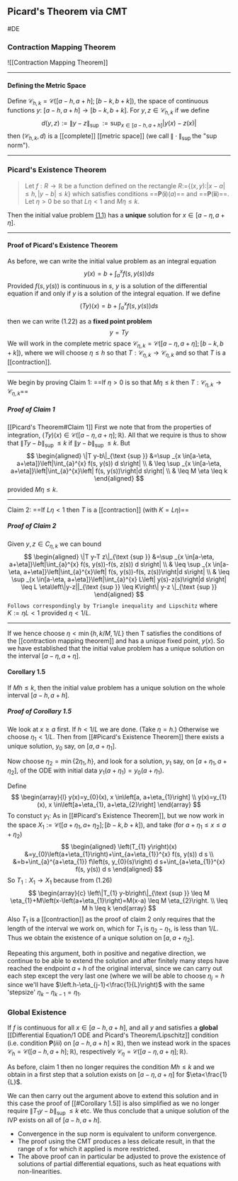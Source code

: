 ## Picard's Theorem via CMT
#DE 

### Contraction Mapping Theorem
![[Contraction Mapping Theorem]]

---
#### Defining the Metric Space
Define $\mathcal{C}_{h, k}=\mathcal{C}([a-h, a+h] ;[b-k, b+k])$, the space of continuous functions $y:$ $[a-h, a+h] \rightarrow[b-k, b+k] .$ For $y, z \in \mathcal{C}_{h, k}$ if we define
$$
d(y, z):=\|y-z\|_{\text {sup }}:=\sup _{x \in[a-h, a+h]}|y(x)-z(x)|
$$
then $\left(\mathcal{C}_{h, k}, d\right)$ is a [[complete]] [[metric space]] (we call $\|\cdot\|_{\text {sup }}$ the "sup norm").

---
### Picard's Existence Theorem
>Let $f: R \rightarrow \mathbb{R}$ be a function defined on the rectangle $R:=$$\{(x, y):$$|x-a| \leq h,|y-b| \leq k\}$ which satisfies conditions ==$\mathbf{P}(\mathbf{i})(a)$== and ==$\mathbf{P}(\mathbf{i i})$==. Let $\eta>0$ be so that $L \eta<1$ and $M \eta \leq k$.
>
Then the initial value problem [(1.1)](Picard's%20Theorem.md#^Equation1-1) has a **unique** solution for $x \in[a-\eta, a+\eta]$.

---
#### Proof of Picard's Existence Theorem
As before, we can write the initial value problem as an integral equation
$$
y(x)=b+\int_{a}^{x} f(s, y(s)) d s
$$
Provided $f(s, y(s))$ is continuous in $s$, $y$ is a solution of the differential equation if and only if $y$ is a solution of the integral equation.
If we define
$$
(T y)(x)=b+\int_{a}^{x} f(s, y(s)) d s
$$

then we can write (1.22) as a **fixed point problem**
$$y=T y$$
We will work in the complete metric space $\mathcal{C}_{\eta, k}=\mathcal{C}([a-\eta, a+\eta] ;[b-k, b+k])$, where we will choose $\eta \leq h$ so that $T: \mathcal{C}_{\eta, k} \rightarrow \mathcal{C}_{\eta, k}$ and so that $T$ is a [[contraction]].

---
We begin by proving Claim 1: ==If $\eta>0$ is so that $M \eta \leq k$ then $T: \mathcal{C}_{\eta, k} \rightarrow \mathcal{C}_{\eta, k}$==

##### Proof of Claim 1
[[Picard's Theorem#Claim 1]]
First we note that from the properties of integration, $(T y)(x) \in \mathcal{C}([a-\eta, a+\eta] ; \mathbb{R})$. All that we require is thus to show that $\|T y-b\|_{\text {sup }} \leq k$ if $\|y-b\|_{\text {sup }} \leq k$.
But
$$
\begin{aligned}
\|T y-b\|_{\text {sup }} &=\sup _{x \in[a-\eta, a+\eta]}\left|\int_{a}^{x} f(s, y(s)) d s\right| \\
& \leq \sup _{x \in[a-\eta, a+\eta]}\left|\int_{a}^{x}\left| f(s, y(s))\right|d s\right| \\
& \leq M \eta \leq k
\end{aligned}
$$
provided $M \eta \leq k .$

---
Claim 2: ==If $L \eta<1$ then $T$ is a [[contraction]] (with $K=L \eta)$==
##### Proof of Claim 2
Given $y, z \in C_{\eta, k}$ we can bound
$$
\begin{aligned}
\|T y-T z\|_{\text {sup }} &=\sup _{x \in[a-\eta, a+\eta]}\left|\int_{a}^{x} f(s, y(s))-f(s, z(s)) d s\right| \\
& \leq \sup _{x \in[a-\eta, a+\eta]}\left|\int_{a}^{x}\left| f(s, y(s))-f(s, z(s))\right|d s\right| \\
& \leq \sup _{x \in[a-\eta, a+\eta]}\left|\int_{a}^{x} L\left| y(s)-z(s)\right|d s\right| \leq L \eta\left\|y-z||_{\text {sup }} \leq K\right\| y-z \|_{\text {sup }}
\end{aligned}
$$
`Follows correspondingly by Triangle inequality and Lipschitz`
where $K:=\eta L<1$ provided $\eta<1 / L$.

---
If we hence choose $\eta<\min \{h, k / M, 1 / L\}$ then $\mathrm{T}$ satisfies the conditions of the [[contraction mapping theorem]] and has a unique fixed point, $y(x) .$ So we have established that the initial value problem has a unique solution on the interval $[a-\eta, a+\eta]$.

#### Corollary 1.5
If $Mh \leq k$, then the initial value problem has a unique solution on the whole interval $[a-h, a+h]$.

##### Proof of Corollary 1.5
We look at $x \geq a$ first. If $h<1 / L$ we are done. (Take $\eta=h$.) Otherwise we choose $\eta_{1}<1 / L .$ Then from [[#Picard's Existence Theorem]] there exists a unique solution, $y_{0}$ say, on $\left[a, a+\eta_{1}\right]$.

Now choose $\eta_{2}=\min \left\{2 \eta_{1}, h\right\}$, and look for a solution, $y_{1}$ say, on $\left[a+\eta_{1}, a+\eta_{2}\right]$, of the ODE with initial data $y_{1}\left(a+\eta_{1}\right)=y_{0}\left(a+\eta_{1}\right)$.

Define
$$
\begin{array}{l}
y(x)=y_{0}(x), x \in\left[a, a+\eta_{1}\right] \\
y(x)=y_{1}(x), x \in\left[a+\eta_{1}, a+\eta_{2}\right]
\end{array}
$$
To constuct $y_{1}$: As in [[#Picard's Existence Theorem]], but we now work in the space $X_{1}:=\mathcal{C}\left(\left[a+\eta_{1}, a+\right.\right.$ $\left.\left.\eta_{2}\right] ;[b-k, b+k]\right)$, and take (for $\left.a+\eta_{1} \leq x \leq a+\eta_{2}\right)$
$$
\begin{aligned}
\left(T_{1} y\right)(x) &=y_{0}\left(a+\eta_{1}\right)+\int_{a+\eta_{1}}^{x} f(s, y(s)) d s \\
&=b+\int_{a}^{a+\eta_{1}} f\left(s, y_{0}(s)\right) d s+\int_{a+\eta_{1}}^{x} f(s, y(s)) d s
\end{aligned}
$$
So $T_{1}: X_{1} \rightarrow X_{1}$ because from $(1.26)$
$$
\begin{array}{c}
\left\|T_{1} y-b\right\|_{\text {sup }} \leq M \eta_{1}+M\left(x-\left(a+\eta_{1}\right)=M(x-a) \leq M \eta_{2}\right. \\
\leq M h \leq k
\end{array}
$$
Also $T_{1}$ is a [[contraction]] as the proof of claim 2 only requires that the length of the interval we work on, which for $T_{1}$ is $\eta_{2}-\eta_{1}$, is less than $1 / L .$ Thus we obtain the existence of a unique solution on $\left[a, a+\eta_{2}\right]$.

Repeating this argument, both in positive and negative direction, we continue to be able to extend the solution and after finitely many steps have reached the endpoint $a+h$ of the original interval, since we can carry out each step except the very last one (where we will be able to choose $\eta_{j}=h$ since we'll have $\left.h-\eta_{j-1}<\frac{1}{L}\right)$ with the same 'stepsize' $\eta_{k}-\eta_{k-1}=\eta_{1}$.

### Global Existence
If $f$ is continuous for all $x \in[a-h, a+h]$, and all $y$ and satisfies a **global** [[Differential Equation/1 ODE and Picard's Theorem/Lipschitz]] condition (i.e. condition $\mathbf{P}(iii)$ on $[a-h, a+h] \times \mathbb{R})$, then we instead work in the spaces $\mathcal{C}_{h}=\mathcal{C}([a-h, a+h] ; \mathbb{R})$, respectively $\mathcal{C}_{\eta}=\mathcal{C}([a-\eta, a+\eta] ; \mathbb{R})$.

As before, claim 1 then no longer requires the condition $M h \leq k$ and we obtain in a first step that a solution exists on $[a-\eta, a+\eta]$ for $\eta<\frac{1}{L}$.

We can then carry out the argument above to extend this solution and in this case the proof of [[#Corollary 1.5]] is also simplified as we no longer require $\left\|T_{1} y-b\right\|_{\text {sup }} \leq k$ etc. We thus conclude that a unique solution of the IVP exists on all of $[a-h, a+h]$.

- Convergence in the sup norm is equivalent to uniform convergence.
- The proof using the CMT produces a less delicate result, in that the range of x for which it applied is more restricted.
- The above proof can in particular be adjusted to prove the existence of solutions of partial differential equations, such as heat equations with non-linearities.

